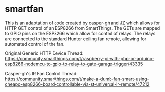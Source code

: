 # smartfan

This is an adaptation of code created by casper-gh and JZ which allows for HTTP GET control of an ESP8266 from SmartThings. The GETs are mapped to GPIO pins on the ESP8266 which allow for control of relays. The relays are connected to the standard Hunter ceiling fan remote, allowing for automated control of the fan. 

Original Generic HTTP Device Thread: https://community.smartthings.com/t/raspberry-pi-with-php-or-arduino-esp8266-nodemcu-to-gpio-to-relay-to-gate-garage-trigger/43335

Casper-gh's IR Fan Control Thread: https://community.smartthings.com/t/make-a-dumb-fan-smart-using-cheapo-esp8266-board-controllable-via-st-universal-ir-remote/47212

